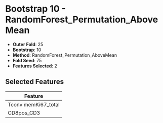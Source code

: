 # Bootstrap 10 - RandomForest_Permutation_AboveMean

- **Outer Fold**: 25
- **Bootstrap**: 10
- **Method**: RandomForest_Permutation_AboveMean
- **Fold Seed**: 75
- **Features Selected**: 2

## Selected Features

| Feature |
|---------|
| Tconv memKi67_total |
| CD8pos_CD3 |
